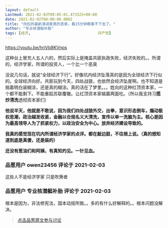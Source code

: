 ```yaml
---
layout: default
Lastmod: 2021-02-03T09:05:01.473325+00:00
date: 2021-02-02T00:00:00.000Z
title: "向松祚最新演讲是真的恶臭，看15分钟都看不下去了。"
author: "专业核潜艇补胎"
tags: [经济,								共产党]
---
```


https://youtu.be/hriVb8KVnps  
  
这种台上冒充人五人六的，然后实际上是掩盖共匪执政失败，经济失败的。。所谓的，经济学家，所谓的投资人，一个比一个恶臭  
  
没说几句话，就说“全球经济下行”。好像坑内经济坠落真的是因为全球经济下行似的。全球经济向好。共匪玩到今天，四处战狼，也依然会经济坠崖啊。也不知道是揣着明白装糊涂，还是真的糊涂。真的活在了梦里。。。姓向的这种红顶资本家，一个都不能剩下。不能重蹈苏联覆辙。让红顶资本家输赢两面吃。（所以我支持习**揽炒清洗**透彻资本家们）  
  
**他说半天，他就是不敢说，因为我们四处战狼外交，出拳，意识形态倒车，煽动极权思潮，政治越发收紧，金融以合规名义大清洗，宣传以单一洗脑为主。核心是因为最高领导人为了抓紧权力，以政治安全为中心。放弃经济建设导致的。**  
  
**我真的感觉现在坑内所谓经济学家的点评。都在敲边鼓，不往根上说。（真的想知道到底是真傻，还是装的）**  
  
**还没有葱油们和阿姨，有真知灼见。一针见血。**

            
### 品葱用户 **owen23456** 评论于 2021-02-03
        
这些人不是经济学家 只是吹箫者
        


            
### 品葱用户 **专业核潜艇补胎** 评论于 2021-02-03
        
根本是因为，非法修宪法，国本动摇所致。。多的有什么好解释的。。根本问题没解决。
        






> [点击品葱原文参与讨论](https://pincong.rocks/article/29225)

